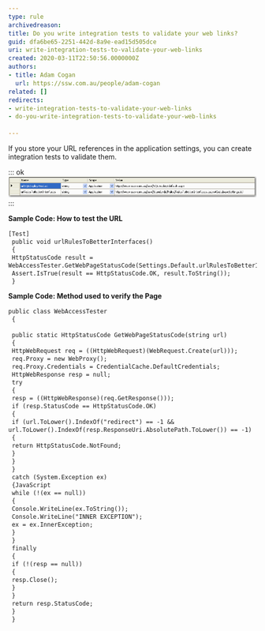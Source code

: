 ```yaml
---
type: rule
archivedreason: 
title: Do you write integration tests to validate your web links?
guid: dfa6be65-2251-442d-8a9e-ead15d505dce
uri: write-integration-tests-to-validate-your-web-links
created: 2020-03-11T22:50:56.0000000Z
authors:
- title: Adam Cogan
  url: https://ssw.com.au/people/adam-cogan
related: []
redirects:
- write-integration-tests-to-validate-your-web-links
- do-you-write-integration-tests-to-validate-your-web-links

---
```


If you store your URL references in the application settings, you can create integration tests to validate them.

<!--endintro-->


::: ok  
![Figure: URL for link stored in application settings](testURLSettings.gif)  
:::

**Sample Code: How to test the URL**



```
[Test]
 public void urlRulesToBetterInterfaces()
 {
 HttpStatusCode result = WebAccessTester.GetWebPageStatusCode(Settings.Default.urlRulesToBetterInterfaces);
 Assert.IsTrue(result == HttpStatusCode.OK, result.ToString());
 }
```



**Sample Code: Method used to verify the Page**



```
public class WebAccessTester
 { 
   
 public static HttpStatusCode GetWebPageStatusCode(string url)
 {
 HttpWebRequest req = ((HttpWebRequest)(WebRequest.Create(url)));
 req.Proxy = new WebProxy();
 req.Proxy.Credentials = CredentialCache.DefaultCredentials;
 HttpWebResponse resp = null;
 try
 {
 resp = ((HttpWebResponse)(req.GetResponse()));
 if (resp.StatusCode == HttpStatusCode.OK)
 {
 if (url.ToLower().IndexOf("redirect") == -1 && url.ToLower().IndexOf(resp.ResponseUri.AbsolutePath.ToLower()) == -1)
 {
 return HttpStatusCode.NotFound;
 }
 }
 }
 catch (System.Exception ex)
 {JavaScript
 while (!(ex == null))
 {
 Console.WriteLine(ex.ToString());
 Console.WriteLine("INNER EXCEPTION");
 ex = ex.InnerException;
 }
 }
 finally
 {
 if (!(resp == null))
 {
 resp.Close();
 }
 }
 return resp.StatusCode;
 }
 }
```
